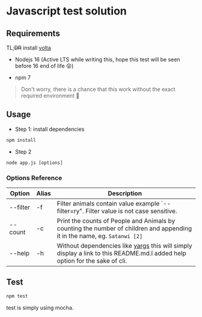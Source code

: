 # Javascript test solution

## Requirements

TL;~~DR~~ install [volta](https://volta.sh/)

- Nodejs 16 (Active LTS while writing this, hope this test will be seen before 16 end of life 😝) 

- npm 7

> Don't worry, there is a chance that this work without the exact required environment 🤞 

## Usage

- Step 1: install dependencies

```bash
npm install
```

- Step 2 

```
node app.js [options]
```

### Options Reference


| Option   | Alias   | Description |
|---|---|---|
|--filter|-f|Filter animals contain value example `--filter=ry". Filter value is not case sensitive. |
|--count|-c|Print the counts of People and Animals by counting the number of children and appending it in the name, eg. `Satanwi [2]` |
|--help|-h|Without dependencies like [yargs](https://github.com/yargs/yargs) this will simply display a link to this README.md.I added help option for the sake of cli.|

## Test

```bash
npm test
```

test is simply using mocha.
